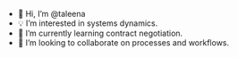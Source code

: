 - 👋 Hi, I’m @taleena
- 💡 I’m interested in systems dynamics.
- 🌱 I’m currently learning contract negotiation.
- 💞️ I’m looking to collaborate on processes and workflows.

<!---
taleena/taleena is a ✨ special ✨ repository because its `README.md` (this file) appears on your GitHub profile.
You can click the Preview link to take a look at your changes.
--->
